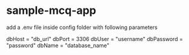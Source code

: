 # sample-mcq-app

add a .env file inside config folder with following parameters

dbHost = "db_url"
dbPort = 3306
dbUser = "username"
dbPassword = "password"
dbName = "database_name"